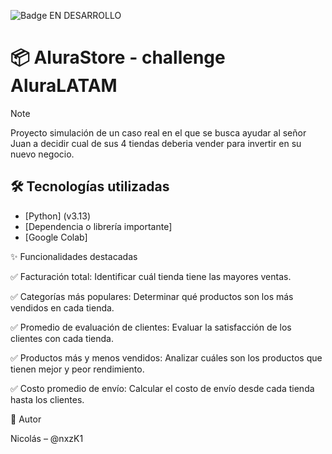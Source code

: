 ![Badge EN DESARROLLO](https://img.shields.io/badge/STATUS-EN%20DESARROLLO-yellow)

# 📦 AluraStore - challenge AluraLATAM

> [!NOTE]
> Proyecto simulación de un caso real en el que se busca ayudar al señor Juan a decidir cual de sus 4 tiendas deberia vender para invertir en su nuevo negocio.

## 🛠️ Tecnologías utilizadas

- [Python] (v3.13)
- [Dependencia o librería importante]
- [Google Colab]

✨ Funcionalidades destacadas

 ✅  Facturación total: Identificar cuál tienda tiene las mayores ventas.

 ✅  Categorías más populares: Determinar qué productos son los más vendidos en cada tienda.
 
 ✅  Promedio de evaluación de clientes: Evaluar la satisfacción de los clientes con cada tienda.

 ✅ Productos más y menos vendidos: Analizar cuáles son los productos que tienen mejor y peor rendimiento.

 ✅ Costo promedio de envío: Calcular el costo de envío desde cada tienda hasta los clientes.

👤 Autor

Nicolás – @nxzK1
